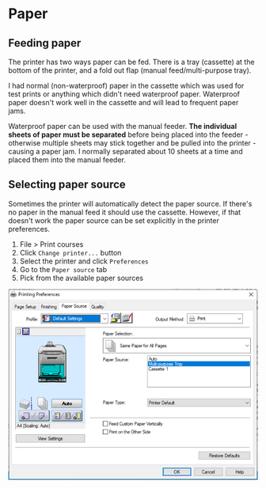 # Paper

## Feeding paper

The printer has two ways paper can be fed. There is a tray (cassette) at the bottom
of the printer, and a fold out flap (manual feed/multi-purpose tray).

I had normal (non-waterproof) paper in the cassette which was used for test prints
or anything which didn't need waterproof paper. Waterproof paper doesn't work
well in the cassette and will lead to frequent paper jams.

Waterproof paper can be used with the manual feeder. **The individual sheets of paper must be separated**
before being placed into the feeder - otherwise multiple sheets may stick together and be pulled into
the printer - causing a paper jam. I normally separated about 10 sheets at a time and placed
them into the manual feeder.

## Selecting paper source

Sometimes the printer will automatically detect the paper source. If there's no
paper in the manual feed it should use the cassette. However, if that doesn't work 
the paper source can be set explicitly in the printer preferences.

1. File > Print courses
2. Click `Change printer...` button
3. Select the printer and click `Preferences`
4. Go to the `Paper source` tab
5. Pick from the available paper sources

![Selecting the paper feed](images/select_paper_feed.png)
